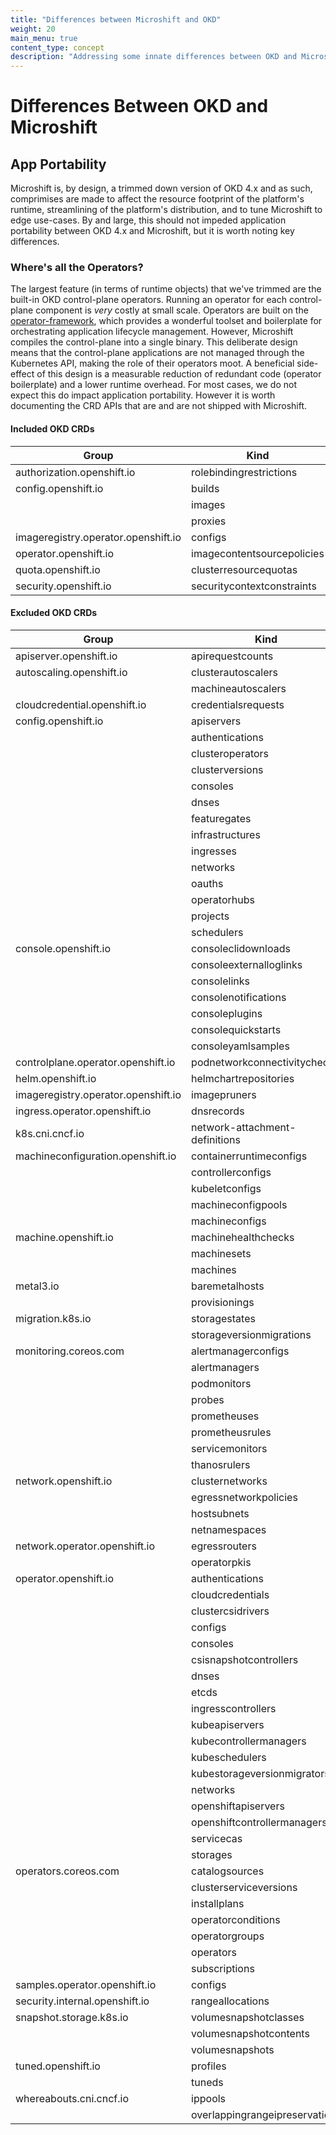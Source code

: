 ```yaml
---
title: "Differences between Microshift and OKD"
weight: 20
main_menu: true
content_type: concept
description: "Addressing some innate differences between OKD and Microshift."
---
```

# Differences Between OKD and Microshift

## App Portability

Microshift is, by design, a trimmed down version of OKD 4.x and as such, comprimises are made to affect the resource footprint of the platform's runtime, streamlining of the platform's distribution, and to tune Microshift to edge use-cases.  By and large, this should not impeded application portability between OKD 4.x and Microshift, but it is worth noting key differences.

### Where's all the Operators?

The largest feature (in terms of runtime objects) that we've trimmed are the built-in OKD control-plane operators.  Running an operator for each control-plane component is *very* costly at small scale.  Operators are built on the [operator-framework](https://operatorframework.io/), which provides a wonderful toolset and boilerplate for orchestrating application lifecycle management.  However, Microshift compiles the control-plane into a single binary. This deliberate design means that the control-plane applications are not managed through the Kubernetes API, making the role of their operators moot.  A beneficial side-effect of this design is a measurable reduction of redundant code (operator boilerplate) and a lower runtime overhead.  For most cases, we do not expect this do impact application portability.  However it is worth documenting the CRD APIs that are and are not shipped with Microshift.

#### Included OKD CRDs

| Group                               | Kind                       |
| ----------------------------------- | -------------------------- |
| authorization.openshift.io          | rolebindingrestrictions    |
| config.openshift.io                 | builds                     |
|                                     | images                     |
|                                     | proxies                    |
| imageregistry.operator.openshift.io | configs                    |
| operator.openshift.io               | imagecontentsourcepolicies |
| quota.openshift.io                  | clusterresourcequotas      |
| security.openshift.io               | securitycontextconstraints |

#### Excluded OKD CRDs

|Group|Kind|
|---|---|
|apiserver.openshift.io|apirequestcounts|
|autoscaling.openshift.io|clusterautoscalers|
||machineautoscalers|
|cloudcredential.openshift.io|credentialsrequests|
|config.openshift.io|apiservers|
||authentications|
||clusteroperators|
||clusterversions|
||consoles|
||dnses|
||featuregates|
||infrastructures|
||ingresses|
||networks|
||oauths|
||operatorhubs|
||projects|
||schedulers|
|console.openshift.io|consoleclidownloads|
||consoleexternalloglinks|
||consolelinks|
||consolenotifications|
||consoleplugins|
||consolequickstarts|
||consoleyamlsamples|
|controlplane.operator.openshift.io|podnetworkconnectivitychecks|
|helm.openshift.io|helmchartrepositories|
|imageregistry.operator.openshift.io|imagepruners|
|ingress.operator.openshift.io|dnsrecords|
|k8s.cni.cncf.io|network-attachment-definitions|
|machineconfiguration.openshift.io|containerruntimeconfigs|
||controllerconfigs|
||kubeletconfigs|
||machineconfigpools|
||machineconfigs|
|machine.openshift.io|machinehealthchecks|
||machinesets|
||machines|
|metal3.io|baremetalhosts|
||provisionings|
|migration.k8s.io|storagestates|
||storageversionmigrations|
|monitoring.coreos.com|alertmanagerconfigs|
||alertmanagers|
||podmonitors|
||probes|
||prometheuses|
||prometheusrules|
||servicemonitors|
||thanosrulers|
|network.openshift.io|clusternetworks|
||egressnetworkpolicies|
||hostsubnets|
||netnamespaces|
|network.operator.openshift.io|egressrouters|
||operatorpkis|
|operator.openshift.io|authentications|
||cloudcredentials|
||clustercsidrivers|
||configs|
||consoles|
||csisnapshotcontrollers|
||dnses|
||etcds|
||ingresscontrollers|
||kubeapiservers|
||kubecontrollermanagers|
||kubeschedulers|
||kubestorageversionmigrators|
||networks|
||openshiftapiservers|
||openshiftcontrollermanagers|
||servicecas|
||storages|
|operators.coreos.com|catalogsources|
||clusterserviceversions|
||installplans|
||operatorconditions|
||operatorgroups|
||operators|
||subscriptions|
|samples.operator.openshift.io|configs|
|security.internal.openshift.io|rangeallocations|
|snapshot.storage.k8s.io|volumesnapshotclasses|
||volumesnapshotcontents|
||volumesnapshots|
|tuned.openshift.io|profiles|
||tuneds|
|whereabouts.cni.cncf.io|ippools|
||overlappingrangeipreservations|

